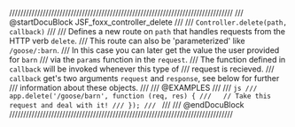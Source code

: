 ////////////////////////////////////////////////////////////////////////////////
/// @startDocuBlock JSF_foxx_controller_delete
///
/// `Controller.delete(path, callback)`
///
/// Defines a new route on `path` that handles requests from the HTTP verb `delete`.
/// This route can also be 'parameterized' like `/goose/:barn`.
/// In this case you can later get the value the user provided for `barn`
/// via the `params` function in the `request`.
/// The function defined in `callback` will be invoked whenever this type of
/// request is recieved.
/// `callback` get's two arguments `request` and `response`, see below for further
/// information about these objects.
///
/// @EXAMPLES
///
/// ```js
/// app.delete('/goose/barn', function (req, res) {
///   // Take this request and deal with it!
/// });
/// ```
///
/// @endDocuBlock
////////////////////////////////////////////////////////////////////////////////